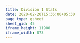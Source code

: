 ```yaml
---
title: Division 1 Stats
date: 2020-02-20T15:36:00+05:30
page_type: gsheet
sheet_gid: 45
iframe_height: 11900
iframe_width: 873
---
```

